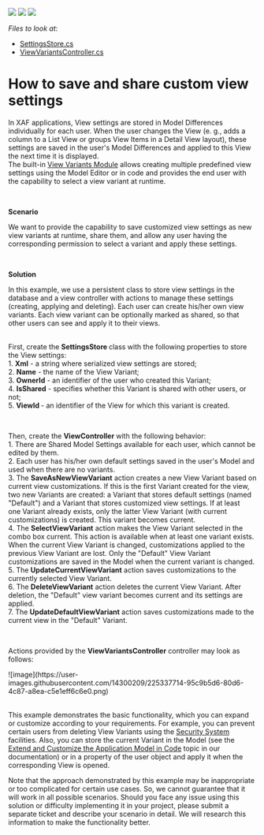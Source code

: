 <!-- default badges list -->
![](https://img.shields.io/endpoint?url=https://codecentral.devexpress.com/api/v1/VersionRange/128592707/22.2.4%2B)
[![](https://img.shields.io/badge/Open_in_DevExpress_Support_Center-FF7200?style=flat-square&logo=DevExpress&logoColor=white)](https://supportcenter.devexpress.com/ticket/details/T537863)
[![](https://img.shields.io/badge/📖_How_to_use_DevExpress_Examples-e9f6fc?style=flat-square)](https://docs.devexpress.com/GeneralInformation/403183)
<!-- default badges end -->
<!-- default file list -->
*Files to look at*:

* [SettingsStore.cs](./CS/EFCore/ViewSettingsEF/ViewSettingsEF.Module/BusinessObjects/SettingsStore.cs)
* [ViewVariantsController.cs](./CS/EFCore/ViewSettingsEF/ViewSettingsEF.Module/Controllers/ViewVariantsController.cs)
<!-- default file list end -->
# How to save and share custom view settings


<p>In XAF applications, View settings are stored in Model Differences individually for each user. When the user changes the View (e. g., adds a column to a List View or groups View Items in a Detail View layout), these settings are saved in the user's Model Differences and applied to this View the next time it is displayed.<br>The built-in <a href="https://documentation.devexpress.com/eXpressAppFramework/CustomDocument113011.aspx">View Variants Module</a> allows creating multiple predefined view settings using the Model Editor or in code and provides the end user with the capability to select a view variant at runtime.</p>
<p> </p>
<p><strong>Scenario</strong></p>
<p>We want to provide the capability to save customized view settings as new view variants at runtime, share them, and allow any user having the corresponding permission to select a variant and apply these settings.</p>
<p> </p>
<p><strong>Solution</strong></p>
<p>In this example, we use a persistent class to store view settings in the database and a view controller with actions to manage these settings (creating, applying and deleting). Each user can create his/her own view variants. Each view variant can be optionally marked as shared, so that other users can see and apply it to their views.</p>
<p><br>First, create the <strong>SettingsStore </strong>class with the following properties to store the View settings:<br>1. <strong>Xml</strong> - a string where serialized view settings are stored;<br>2. <strong>Name</strong> - the name of the View Variant;<br>3. <strong>OwnerId</strong> - an identifier of the user who created this Variant;<br>4. <strong>IsShared</strong> - specifies whether this Variant is shared with other users, or not;<br>5. <strong>ViewId </strong>- an identifier of the View for which this variant is created.</p>
<p> </p>
<p>Then, create the <strong>ViewController</strong> with the following behavior:<br>1. There are Shared Model Settings available for each user, which cannot be edited by them.<br>2. Each user has his/her own default settings saved in the user's Model and used when there are no variants.<br>3. The <strong>SaveAsNewViewVariant</strong> action creates a new View Variant based on current view customizations. If this is the first Variant created for the view, two new Variants are created: a Variant that stores default settings (named "Default") and a Variant that stores customized view settings. If at least one Variant already exists, only the latter View Variant (with current customizations) is created. This variant becomes current. <br>4. The <strong>SelectViewVariant</strong> action makes the View Variant selected in the combo box current. This action is available when at least one variant exists. When the current View Variant is changed, customizations applied to the previous View Variant are lost. Only the "Default" View Variant customizations are saved in the Model when the current variant is changed.<br>5. The <strong>UpdateCurrentViewVariant</strong> action saves customizations to the currently selected View Variant.<br>6. The <strong>DeleteViewVariant</strong> action deletes the current View Variant. After deletion, the "Default" view variant becomes current and its settings are applied.<br>7. The <strong>UpdateDefaultViewVariant</strong> action saves customizations made to the current view in the "Default" Variant.</p>
<p> </p>
<p>Actions provided by the <strong>ViewVariantsController</strong> controller may look as follows:</p>
![image](https://user-images.githubusercontent.com/14300209/225337714-95c9b5d6-80d6-4c87-a8ea-c5e1eff6c6e0.png)

<p><br>This example demonstrates the basic functionality, which you can expand or customize according to your requirements. For example, you can prevent certain users from deleting View Variants using the <a href="https://documentation.devexpress.com/eXpressAppFramework/CustomDocument113361.aspx">Security System</a> facilities. Also, you can store the current Variant in the Model (see the <a href="https://documentation.devexpress.com/eXpressAppFramework/CustomDocument113169.aspx">Extend and Customize the Application Model in Code</a> topic in our documentation) or in a property of the user object and apply it when the corresponding View is opened.</p>
<p>Note that the approach demonstrated by this example may be inappropriate or too complicated for certain use cases. So, we cannot guarantee that it will work in all possible scenarios. Should you face any issue using this solution or difficulty implementing it in your project, please submit a separate ticket and describe your scenario in detail. We will research this information to make the functionality better.<br><br></p>

<br/>


